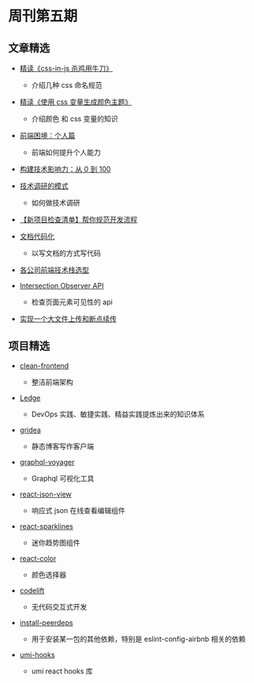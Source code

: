 # 周刊第五期

## 文章精选

- [精读《css-in-js 杀鸡用牛刀》](https://github.com/dt-fe/weekly/blob/v2/027.%E7%B2%BE%E8%AF%BB%E3%80%8Acss-in-js%20%E6%9D%80%E9%B8%A1%E7%94%A8%E7%89%9B%E5%88%80%E3%80%8B.md)

  - 介绍几种 css 命名规范

- [精读《使用 css 变量生成颜色主题》](https://github.com/dt-fe/weekly/blob/v2/118.%E7%B2%BE%E8%AF%BB%E3%80%8A%E4%BD%BF%E7%94%A8%20css%20%E5%8F%98%E9%87%8F%E7%94%9F%E6%88%90%E9%A2%9C%E8%89%B2%E4%B8%BB%E9%A2%98%E3%80%8B.md)

  - 介绍颜色 和 css 变量的知识

- [前端困境：个人篇](https://zhuanlan.zhihu.com/p/67561316)

  - 前端如何提升个人能力

- [构建技术影响力：从 0 到 100](https://zhuanlan.zhihu.com/p/62970258)

- [技术调研的模式](https://zhuanlan.zhihu.com/p/61947357)

  - 如何做技术调研

- [【新项目检查清单】帮你规范开发流程](https://zhuanlan.zhihu.com/p/59697431)

- [文档代码化](https://www.phodal.com/blog/document-as-code/)

  - 以写文档的方式写代码

- [各公司前端技术栈选型](https://www.yuque.com/zaotalk/team/st#6edd)

- [Intersection Observer API](https://developer.mozilla.org/en-US/docs/Web/API/Intersection_Observer_API)

  - 检查页面元素可见性的 api

- [实现一个大文件上传和断点续传](https://juejin.im/post/5dff8a26e51d4558105420ed)

## 项目精选

- [clean-frontend](https://github.com/phodal/clean-frontend)

  - 整洁前端架构

- [Ledge](https://devops.phodal.com/home)

  - DevOps 实践、敏捷实践、精益实践提炼出来的知识体系

- [gridea](https://github.com/getgridea/gridea)

  - 静态博客写作客户端

- [graphql-voyager](https://github.com/APIs-guru/graphql-voyager)

  - Graphql 可视化工具

- [react-json-view](https://github.com/mac-s-g/react-json-view)

  - 响应式 json 在线查看编辑组件

- [react-sparklines](https://github.com/borisyankov/react-sparklines)

  - 迷你趋势图组件

- [react-color](https://github.com/casesandberg/react-color)

  - 颜色选择器

- [codelift](https://github.com/ericclemmons/codelift)

  - 无代码交互式开发

- [install-peerdeps](https://github.com/nathanhleung/install-peerdeps)

  - 用于安装某一包的其他依赖，特别是 eslint-config-airbnb 相关的依赖

- [umi-hooks](https://github.com/umijs/hooks)
  - umi react hooks 库
